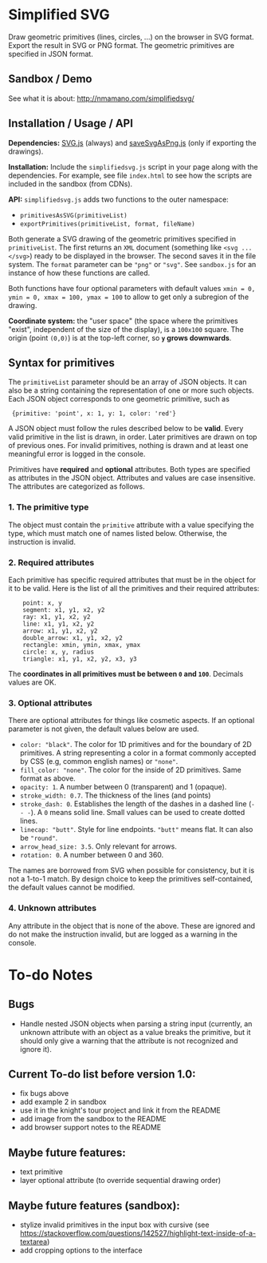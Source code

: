 # Simplified SVG

Draw geometric primitives (lines, circles, ...) on the browser in SVG format. Export the result in SVG or PNG format. The geometric primitives are specified in JSON format. 

## Sandbox / Demo

See what it is about:
http://nmamano.com/simplifiedsvg/

## Installation / Usage / API

**Dependencies:** [SVG.js](https://github.com/svgdotjs/svg.js) (always) and [saveSvgAsPng.js](https://github.com/exupero/saveSvgAsPng) (only if exporting the drawings).

**Installation:** Include the `simplifiedsvg.js` script in your page along with the dependencies.
For example, see file `index.html` to see how the scripts are included in the sandbox (from CDNs).

**API:** `simplifiedsvg.js` adds two functions to the outer namespace:
- `primitivesAsSVG(primitiveList)` 
- `exportPrimitives(primitiveList, format, fileName)`

Both generate a SVG drawing of the geometric primitives specified in `primitiveList`. The first returns an `XML` document (something like `<svg ... </svg>`) ready to be displayed in the browser. The second saves it in the file system. The `format` parameter can be `"png"` or `"svg"`. See `sandbox.js` for an instance of how these functions are called.

Both functions have four optional parameters with default values  `xmin = 0, ymin = 0, xmax = 100, ymax = 100` to allow to get only a subregion of the drawing.

**Coordinate system:** the "user space" (the space where the primitives "exist", independent of the size of the display), is a `100x100` square. The origin (point `(0,0)`) is at the top-left corner, so **`y` grows downwards**.

## Syntax for primitives
The `primitiveList` parameter should be an array of JSON objects. It can also be a string containing the representation of one or more such objects.
Each JSON object corresponds to one geometric primitive, such as 
```
 {primitive: 'point', x: 1, y: 1, color: 'red'}
```
A JSON object must follow the rules described below to be **valid**.
Every valid primitive in the list is drawn, in order. Later primitives are drawn on top of previous ones. For invalid primitives, nothing is drawn and at least one meaningful error is logged in the console.

Primitives have **required** and **optional** attributes. Both types are specified as attributes in the JSON object. Attributes and values are case insensitive. The attributes are categorized as follows.

### 1. The primitive type
The object must contain the `primitive` attribute with a value specifying the type, which must match one of names listed below. Otherwise, the instruction is invalid.

### 2. Required attributes
Each primitive has specific required attributes that must be in the object for it to be valid. Here is the list of all the primitives and their required attributes:
```
    point: x, y
    segment: x1, y1, x2, y2
    ray: x1, y1, x2, y2
    line: x1, y1, x2, y2
    arrow: x1, y1, x2, y2
    double_arrow: x1, y1, x2, y2
    rectangle: xmin, ymin, xmax, ymax
    circle: x, y, radius
    triangle: x1, y1, x2, y2, x3, y3
```
The **coordinates in all primitives must be between `0` and `100`**. Decimals values are OK.

### 3. Optional attributes
There are optional attributes for things like cosmetic aspects.
If an optional parameter is not given, the default values below are used.

- `color: "black"`. The color for 1D primitives and for the boundary of 2D primitives. A string representing a color in a format commonly accepted by CSS (e.g, common english names) or `"none"`.
- `fill_color: "none"`. The color for the inside of 2D primitives. Same format as above.
- `opacity: 1`. A number between 0 (transparent) and 1 (opaque).
- `stroke_width: 0.7`. The thickness of the lines (and points)
- `stroke_dash: 0`. Establishes the length of the dashes in a dashed line (`- - -`). A `0` means solid line. Small values can be used to create dotted lines.
- `linecap: "butt"`. Style for line endpoints. `"butt"` means flat. It can also be `"round"`.
- `arrow_head_size: 3.5`. Only relevant for arrows.
- `rotation: 0`. A number between 0 and 360.

The names are borrowed from SVG when possible for consistency, but it is not a 1-to-1 match. By design choice to keep the primitives self-contained, the default values cannot be modified.

### 4. Unknown attributes
Any attribute in the object that is none of the above. These are ignored and do not make the instruction invalid, but are logged as a warning in the console.


# To-do Notes

## Bugs

- Handle nested JSON objects when parsing a string input (currently, an unknown attribute with an object as a value breaks the primitive, but it should only give a warning that the attribute is not recognized and ignore it).

## Current To-do list before version 1.0:

- fix bugs above
- add example 2 in sandbox
- use it in the knight's tour project and link it from the README
- add image from the sandbox to the README
- add browser support notes to the README

## Maybe future features:

- text primitive
- layer optional attribute (to override sequential drawing order)

## Maybe future features (sandbox):

- stylize invalid primitives in the input box with cursive
(see https://stackoverflow.com/questions/142527/highlight-text-inside-of-a-textarea)
- add cropping options to the interface